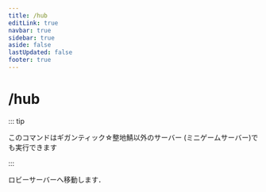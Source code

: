 ```yaml
---
title: /hub
editLink: true
navbar: true
sidebar: true
aside: false
lastUpdated: false
footer: true
---
```


# /hub

::: tip

このコマンドはギガンティック☆整地鯖以外のサーバー (ミニゲームサーバー)でも実行できます

:::

ロビーサーバーへ移動します．
